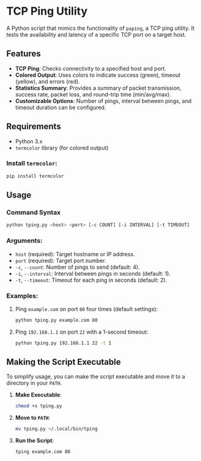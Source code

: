 # TCP Ping Utility

A Python script that mimics the functionality of `paping`, a TCP ping utility. It tests the availability and latency of a specific TCP port on a target host.

## Features
- **TCP Ping**: Checks connectivity to a specified host and port.
- **Colored Output**: Uses colors to indicate success (green), timeout (yellow), and errors (red).
- **Statistics Summary**: Provides a summary of packet transmission, success rate, packet loss, and round-trip time (min/avg/max).
- **Customizable Options**: Number of pings, interval between pings, and timeout duration can be configured.

## Requirements
- Python 3.x
- `termcolor` library (for colored output)

### Install `termcolor`:
```bash
pip install termcolor
```

## Usage
### Command Syntax
```bash
python tping.py <host> <port> [-c COUNT] [-i INTERVAL] [-t TIMEOUT]
```

### Arguments:
- `host` (required): Target hostname or IP address.
- `port` (required): Target port number.
- `-c`, `--count`: Number of pings to send (default: 4).
- `-i`, `--interval`: Interval between pings in seconds (default: 1).
- `-t`, `--timeout`: Timeout for each ping in seconds (default: 2).

### Examples:
1. Ping `example.com` on port `80` four times (default settings):
   ```bash
   python tping.py example.com 80
   ```

2. Ping `192.168.1.1` on port `22` with a 1-second timeout:
   ```bash
   python tping.py 192.168.1.1 22 -t 1
   ```

## Making the Script Executable
To simplify usage, you can make the script executable and move it to a directory in your `PATH`.

1. **Make Executable**:
   ```bash
   chmod +x tping.py
   ```

2. **Move to `PATH`**:
   ```bash
   mv tping.py ~/.local/bin/tping
   ```

3. **Run the Script**:
   ```bash
   tping example.com 80
   ```

